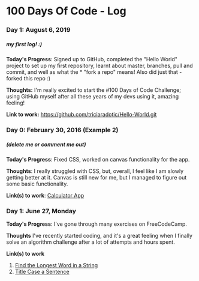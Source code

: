 # 100 Days Of Code - Log

### Day 1: August 6, 2019 
##### my first log! :)

**Today's Progress**: Signed up to GitHub, completed the "Hello World" project to set up my first repository, learnt about master, branches, pull and commit, and well as what the * "fork a repo" means! Also did just that - forked this repo :)

**Thoughts:** I'm really excited to start the #100 Days of Code Challenge; using GitHub myself after all these years of my devs using it, amazing feeling!

**Link to work:** https://github.com/triciaradotic/Hello-World.git

### Day 0: February 30, 2016 (Example 2)
##### (delete me or comment me out)

**Today's Progress**: Fixed CSS, worked on canvas functionality for the app.

**Thoughts**: I really struggled with CSS, but, overall, I feel like I am slowly getting better at it. Canvas is still new for me, but I managed to figure out some basic functionality.

**Link(s) to work**: [Calculator App](http://www.example.com)


### Day 1: June 27, Monday

**Today's Progress**: I've gone through many exercises on FreeCodeCamp.

**Thoughts** I've recently started coding, and it's a great feeling when I finally solve an algorithm challenge after a lot of attempts and hours spent.

**Link(s) to work**
1. [Find the Longest Word in a String](https://www.freecodecamp.com/challenges/find-the-longest-word-in-a-string)
2. [Title Case a Sentence](https://www.freecodecamp.com/challenges/title-case-a-sentence)
